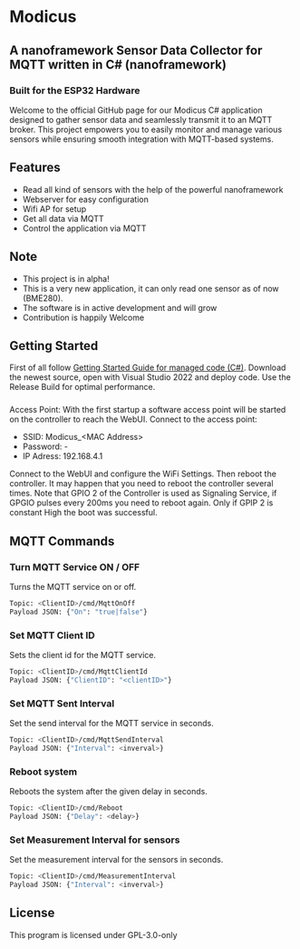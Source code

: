 # Modicus
## A nanoframework Sensor Data Collector for MQTT written in C# (nanoframework)

### Built for the ESP32 Hardware
Welcome to the official GitHub page for our Modicus C# application designed to gather sensor data and seamlessly transmit it to an MQTT broker. This project empowers you to easily monitor and manage various sensors while ensuring smooth integration with MQTT-based systems.

## Features
- Read all kind of sensors with the help of the powerful nanoframework
- Webserver for easy configuration
- Wifi AP for setup
- Get all data via MQTT
- Control the application via MQTT

## Note
- This project is in alpha!
- This is a very new application, it can only read one sensor as of now (BME280). 
- The software is in active development and will grow
- Contribution is happily Welcome

## Getting Started 
First of all follow [Getting Started Guide for managed code (C#)](https://docs.nanoframework.net/content/getting-started-guides/getting-started-managed.html).
Download the newest source, open with Visual Studio 2022 and deploy code. Use the Release Build for optimal performance.

###
Access Point: With the first startup a software access point will be started on the controller to reach the WebUI. 
Connect to the access point:
 - SSID: Modicus_&#60;MAC Address&#62;
 - Password: -
 - IP Adress: 192.168.4.1
 
Connect to the WebUI and configure the WiFi Settings. Then reboot the controller. It may happen that you need to reboot the controller several times. 
Note that GPIO 2 of the Controller is used as Signaling Service, if GPGIO pulses every 200ms you need to reboot again. 
Only if GPIP 2 is constant High the boot was successful. 

## MQTT Commands

### Turn MQTT Service ON / OFF
Turns the MQTT service on or off.
```sh
Topic: <ClientID>/cmd/MqttOnOff
Payload JSON: {"On": "true|false"}
```

### Set MQTT Client ID
Sets the client id for the MQTT service.
```sh
Topic: <ClientID>/cmd/MqttClientId
Payload JSON: {"ClientID": "<clientID>"}
```
### Set MQTT Sent Interval 
Set the send interval for the MQTT service in seconds.
```sh
Topic: <ClientID>/cmd/MqttSendInterval
Payload JSON: {"Interval": <inverval>}
```

### Reboot system
Reboots the system after the given delay in seconds.
```sh
Topic: <ClientID>/cmd/Reboot
Payload JSON: {"Delay": <delay>}
```

### Set Measurement Interval for sensors
Set the measurement interval for the sensors in seconds.
```sh
Topic: <ClientID>/cmd/MeasurementInterval
Payload JSON: {"Interval": <inverval>}
```

## License
This program is licensed under GPL-3.0-only
